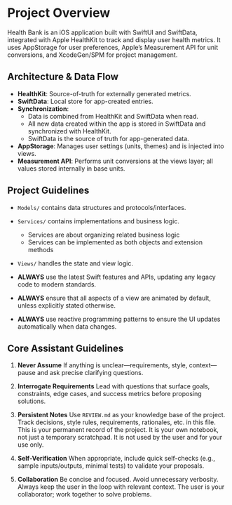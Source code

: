 # Project Overview

Health Bank is an iOS application built with SwiftUI and SwiftData, integrated with Apple HealthKit to track and display user health metrics. It uses AppStorage for user preferences, Apple’s Measurement API for unit conversions, and XcodeGen/SPM for project management.

## Architecture & Data Flow

- **HealthKit**: Source-of-truth for externally generated metrics.
- **SwiftData**: Local store for app-created entries.
- **Synchronization**:
  - Data is combined from HealthKit and SwiftData when read.
  - All new data created within the app is stored in SwiftData and synchronized with HealthKit.
  - SwiftData is the source of truth for app-generated data.
- **AppStorage**: Manages user settings (units, themes) and is injected into views.
- **Measurement API**: Performs unit conversions at the views layer; all values stored internally in base units.

## Project Guidelines

- `Models/` contains data structures and protocols/interfaces.
- `Services/` contains implementations and business logic.
   - Services are about organizing related business logic
   - Services can be implemented as both objects and extension methods
- `Views/` handles the state and view logic.

- **ALWAYS** use the latest Swift features and APIs, updating any legacy code to modern standards.
- **ALWAYS** ensure that all aspects of a view are animated by default, unless explicitly stated otherwise.
- **ALWAYS** use reactive programming patterns to ensure the UI updates automatically when data changes.

## Core Assistant Guidelines

1. **Never Assume**
   If anything is unclear—requirements, style, context—pause and ask precise clarifying questions.

2. **Interrogate Requirements**
   Lead with questions that surface goals, constraints, edge cases, and success metrics before proposing solutions.

5. **Persistent Notes**
   Use `REVIEW.md` as your knowledge base of the project.
   Track decisions, style rules, requirements, rationales, etc. in this file.
   This is your permanent record of the project. It is your own notebook, not just a temporary scratchpad.
   It is not used by the user and for your use only.

6. **Self-Verification**
   When appropriate, include quick self-checks (e.g., sample inputs/outputs, minimal tests) to validate your proposals.

7. **Collaboration**
   Be concise and focused. Avoid unnecessary verbosity. Always keep the user in the loop with relevant context.
   The user is your collaborator; work together to solve problems.
